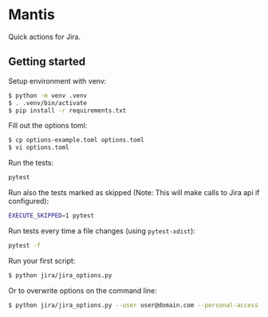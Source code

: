 # Mantis

Quick actions for Jira.

## Getting started

Setup environment with venv:

```sh
$ python -m venv .venv
$ . .venv/bin/activate
$ pip install -r requirements.txt
```

Fill out the options toml:

```sh
$ cp options-example.toml options.toml
$ vi options.toml
```

Run the tests:

```sh
pytest
```

Run also the tests marked as skipped (Note: This will make calls to Jira api if configured):

```sh
EXECUTE_SKIPPED=1 pytest
```

Run tests every time a file changes (using `pytest-xdist`):

```sh
pytest -f
```

Run your first script:

```sh
$ python jira/jira_options.py
```

Or to overwrite options on the command line:

```sh
$ python jira/jira_options.py --user user@domain.com --personal-access-token $JIRA_TOKEN --jira-url=https://account.atlassian.net
```
